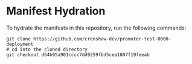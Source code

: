 # Manifest Hydration

To hydrate the manifests in this repository, run the following commands:

```shell
git clone https://github.com/crenshaw-dev/promoter-test-0000-deployment
# cd into the cloned directory
git checkout d64b95a901cccc7dd9259fbd5cea1807f19feeab
```
